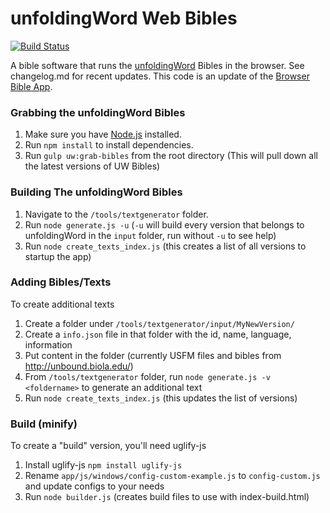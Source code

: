 # unfoldingWord Web Bibles #
[![Build Status](https://travis-ci.org/unfoldingWord-dev/uw-web.svg?branch=develop)](https://travis-ci.org/unfoldingWord-dev/uw-web)

A bible software that runs the [unfoldingWord](http://unfoldingword.org) Bibles in the browser. See changelog.md for recent updates.  This code is an update of the [Browser Bible App](https://github.com/digitalbiblesociety/browserbible).

### Grabbing the unfoldingWord Bibles ##

1. Make sure you have [Node.js](http://nodejs.org/download/) installed.
2. Run `npm install` to install dependencies.
3. Run `gulp uw:grab-bibles` from the root directory (This will pull down all the latest versions of UW Bibles)

### Building The unfoldingWord Bibles ###

1. Navigate to the `/tools/textgenerator` folder.
2. Run `node generate.js -u` (`-u` will build every version that belongs to unfoldingWord in the `input` folder, run without `-u` to see help)
3. Run `node create_texts_index.js` (this creates a list of all versions to startup the app)

### Adding Bibles/Texts ###

To create additional texts

1. Create a folder under `/tools/textgenerator/input/MyNewVersion/`
2. Create a `info.json` file in that folder with the id, name, language, information
3. Put content in the folder (currently USFM files and bibles from http://unbound.biola.edu/)
4. From `/tools/textgenerator` folder, run `node generate.js -v <foldername>` to generate an additional text
5. Run `node create_texts_index.js` (this updates the list of versions)

### Build (minify) ###

To create a "build" version, you'll need uglify-js

1. Install uglify-js `npm install uglify-js`
2. Rename `app/js/windows/config-custom-example.js` to `config-custom.js` and update configs to your needs
3. Run `node builder.js` (creates build files to use with index-build.html)
